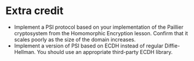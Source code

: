 # Extra credit

-   Implement a PSI protocol based on your implementation of the Paillier cryptosystem from the Homomorphic Encryption lesson. Confirm that it scales poorly as the size of the domain increases.
-   Implement a version of PSI based on ECDH instead of regular Diffie-Hellman. You should use an appropriate third-party ECDH library.
